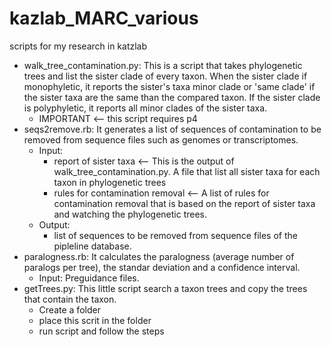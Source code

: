 # kazlab_MARC_various
scripts for my research in katzlab

* walk_tree_contamination.py: This is a script that takes phylogenetic trees and list the sister clade of every taxon. When the sister clade if monophyletic, it reports the sister's taxa minor clade or 'same clade' if the sister taxa are the same than the compared taxon. If the sister clade is polyphyletic, it reports all minor clades of the sister taxa.
	* IMPORTANT <-- this script requires p4
* seqs2remove.rb: It generates a list of sequences of contamination to be removed from sequence files such as genomes or transcriptomes. 
  * Input:
    * report of sister taxa <-- This is the output of walk_tree_contamination.py. A file that list all sister taxa for each taxon in phylogenetic trees
    * rules for contamination removal <-- A list of rules for contamination removal that is based on the report of sister taxa and watching the phylogenetic trees.
  * Output:
    * list of sequences to be removed from sequence files of the pipleline database. 
* paralogness.rb: It calculates the paralogness (average number of paralogs per tree), the standar deviation and a confidence interval.
	* Input: Preguidance files.
* getTrees.py: This little script search a taxon trees and copy the trees that contain the taxon.
	* Create a folder
	* place this scrit in the folder
	* run script and follow the steps 
